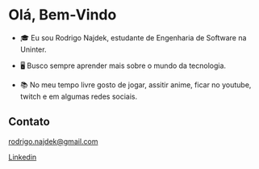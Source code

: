 # Olá, Bem-Vindo

- 🎓 Eu sou Rodrigo Najdek, estudante de Engenharia de Software na Uninter.

- 🖥️ Busco sempre aprender mais sobre o mundo da tecnologia.

- 📚 No meu tempo livre gosto de jogar, assitir anime, ficar no youtube, twitch e em algumas redes sociais.



## Contato
rodrigo.najdek@gmail.com

[Linkedin](https://www.linkedin.com/in/rodrigo-najdek-a506b8275/)
